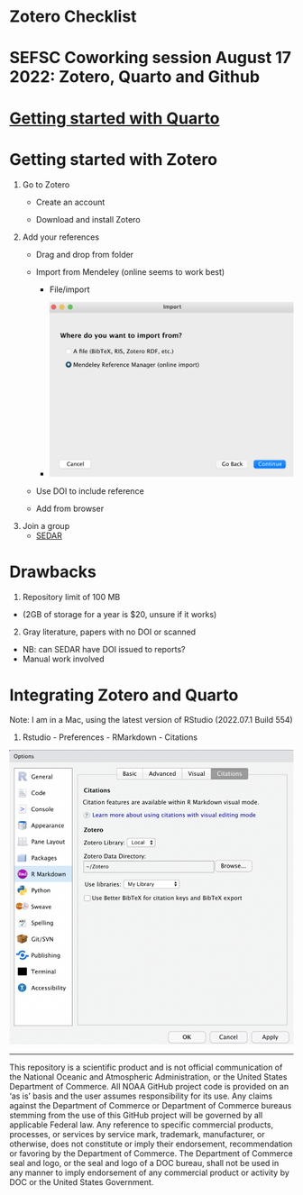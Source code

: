 Zotero Checklist
================

# SEFSC Coworking session August 17 2022: Zotero, Quarto and Github

# [Getting started with Quarto](https://github.com/AnaVaz-NOAA/QuartoNotes/blob/main/Other_Notes.md)

# Getting started with Zotero

1.  Go to Zotero
    -   Create an account

    -   Download and install Zotero
2.  Add your references
    -   Drag and drop from folder

    -   Import from Mendeley (online seems to work best)

        -   File/import

        -   ![](figures/Screen%20Shot%202022-08-17%20at%2011.27.45%20AM.png)

    -   Use DOI to include reference

    -   Add from browser
3.  Join a group
    -   [SEDAR](https://www.zotero.org/groups/4750864/sedar/library)

# Drawbacks

1.  Repository limit of 100 MB

-   (2GB of storage for a year is \$20, unsure if it works)

2.  Gray literature, papers with no DOI or scanned

-   NB: can SEDAR have DOI issued to reports?
-   Manual work involved

# Integrating Zotero and Quarto

Note: I am in a Mac, using the latest version of RStudio (2022.07.1
Build 554)

1.  Rstudio - Preferences - RMarkdown - Citations

![](figures/Screen%20Shot%202022-08-17%20at%2011.36.08%20AM.png)

------------------------------------------------------------------------------------------

This repository is a scientific product and is not official
communication of the National Oceanic and Atmospheric Administration, or
the United States Department of Commerce. All NOAA GitHub project code
is provided on an ‘as is’ basis and the user assumes responsibility for
its use. Any claims against the Department of Commerce or Department of
Commerce bureaus stemming from the use of this GitHub project will be
governed by all applicable Federal law. Any reference to specific
commercial products, processes, or services by service mark, trademark,
manufacturer, or otherwise, does not constitute or imply their
endorsement, recommendation or favoring by the Department of Commerce.
The Department of Commerce seal and logo, or the seal and logo of a DOC
bureau, shall not be used in any manner to imply endorsement of any
commercial product or activity by DOC or the United States Government.
